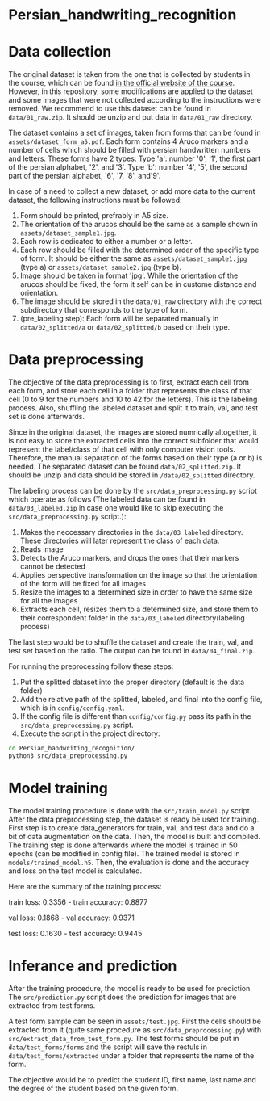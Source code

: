 # Persian_handwriting_recognition


# Data collection
The original dataset is taken from the one that is collected by students in the course, which can be found <a href='https://wp.kntu.ac.ir/nasihatkon/teaching/cvug/s2020/assets/files/project/Persian-digits-and-letter-raw.zip'>in the official website of the course</a>. However, in this repository, some modifications are applied to the dataset and some images that were not collected according to the instructions were removed. We recommend to use this dataset can be found in `data/01_raw.zip`. It should be unzip and put data in `data/01_raw` directory.

The dataset contains a set of images, taken from forms that can be found in `assets/dataset_form_a5.pdf`. Each form contains 4 Aruco markers and a number of cells which should be filled with persian handwritten numbers and letters. These forms have 2 types:
Type 'a': number '0', '1', the first part of the persian alphabet, '2', and '3'.
Type 'b': number '4', '5', the second part of the persian alphabet, '6', '7, '8', and'9'. 

In case of a need to collect a new dataset, or add more data to the current dataset, the following instructions must be followed:
1. Form should be printed, prefrably in A5 size.
2. The orientation of the arucos should be the same as a sample shown in `assets/dataset_sample1.jpg`.
3. Each row is dedicated to either a number or a letter. 
4. Each row should be filled with the determined order of the specific type of form. It should be either the same as `assets/dataset_sample1.jpg` (type a) or `assets/dataset_sample2.jpg` (type b).
5. Image should be taken in format 'jpg'. While the orientation of the arucos should be fixed, the form it self can be in custome distance and orientation.
6. The image should be stored in the `data/01_raw` directory with the correct subdirectory that corresponds to the type of form.
7. (pre_labeling step): Each form will be separated manually in `data/02_splitted/a` or `data/02_splitted/b` based on their type. 
   
# Data preprocessing
The objective of the data preprocessing is to first, extract each cell from each form, and store each cell in a folder that represents the class of that cell (0 to 9 for the numbers and 10 to 42 for the letters). This is the labeling process. Also, shuffling the labeled dataset and split it to train, val, and test set is done afterwards.

Since in the original dataset, the images are stored numrically altogether, it is not easy to store the extracted cells into the correct subfolder that would represent the label/class of that cell with only computer vision tools. Therefore, the manual separation of the forms based on their type (a or b) is needed. The separated dataset can be found `data/02_splitted.zip`. It should be unzip and data should be stored in `/data/02_splitted` directory.

The labeling process can be done by the `src/data_preprocessing.py` script which operate as follows (The labeled data can be found in `data/03_labeled.zip` in case one would like to skip executing the `src/data_preprocessing.py` script.):
1. Makes the neccessary directories in the `data/03_labeled` directory. These directories will later represent the class of each data.
2. Reads image
3. Detects the Aruco markers, and drops the ones that their markers cannot be detected
4. Applies perspective transformation on the image so that the orientation of the form will be fixed for all images
5. Resize the images to a determined size in order to have the same size for all the images
6. Extracts each cell, resizes them to a determined size, and store them to their correspondent folder in the `data/03_labeled` directory(labeling process)

The last step would be to shuffle the dataset and create the train, val, and test set based on the ratio. The output can be found in `data/04_final.zip`.

For running the preprocessing follow these steps:
1. Put the splitted dataset into the proper directory (default is the data folder)
2. Add the relative path of the splitted, labeled, and final into the config file, which is in `config/config.yaml`.
3. If the config file is different than `config/config.py` pass its path in the `src/data_preprocessimg.py` script.
4. Execute the script in the project directory:
```bash
cd Persian_handwriting_recognition/
python3 src/data_preprocessing.py
```

# Model training
The model training procedure is done with the `src/train_model.py` script. After the data preprocessing step, the dataset is ready be used for training. First step is to create data_generators for train, val, and test data and do a bit of data augmentation on the data. Then, the model is built and compiled. The training step is done afterwards where the model is trained in 50 epochs (can be modified in config file). 
The trained model is stored in `models/trained_model.h5`. Then, the evaluation is done and the accuracy and loss on the test model is calculated. 

Here are the summary of the training process:

train loss: 0.3356 - train accuracy: 0.8877 

val loss: 0.1868 - val accuracy: 0.9371

test loss: 0.1630 - test accuracy: 0.9445

# Inferance and prediction
After the training procedure, the model is ready to be used for prediction. The `src/prediction.py` script does the prediction for images that are extracted from test forms. 

A test form sample can be seen in `assets/test.jpg`. First the cells should be extracted from it (quite same procedure as `src/data_preprocessing.py`) with `src/extract_data_from_test_form.py`. The test forms should be put in `data/test_forms/forms` and the script will save the restuls in `data/test_forms/extracted` under a folder that represents the name of the form. 

The objective would be to predict the student ID, first name, last name and the degree of the student based on the given form. 
